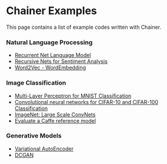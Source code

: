 Chainer Examples
================

This page contains a list of example codes written with Chainer.

### <a name="natual-language-processing"></a> Natural Language Processing

* [Recurrent Net Language Model](https://github.com/pfnet/chainer/tree/master/examples/ptb)
* [Recursive Nets for Sentiment Analysis](https://github.com/pfnet/chainer/tree/master/examples/sentiment)
* [Word2Vec - WordEmbedding](https://github.com/pfnet/chainer/tree/master/examples/word2vec)

### <a name="image-classification"></a> Image Classification

* [Multi-Layer Perceptron for MNIST Classification](https://github.com/pfnet/chainer/tree/master/examples/mnist)
* [Convolutional neural networks for CIFAR-10 and CIFAR-100 Classification](https://github.com/pfnet/chainer/tree/master/examples/cifar)
* [ImageNet: Large Scale ConvNets](https://github.com/pfnet/chainer/tree/master/examples/imagenet)
* [Evaluate a Caffe reference model](https://github.com/pfnet/chainer/tree/master/examples/modelzoo)

### <a name="generative-models"></a> Generative Models

* [Variational AutoEncoder](https://github.com/pfnet/chainer/tree/master/examples/vae)
* [DCGAN](https://github.com/pfnet/chainer/tree/master/examples/dcgan)
